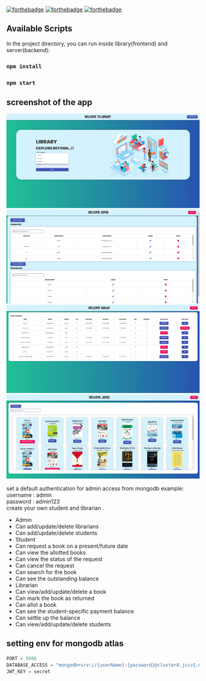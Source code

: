 [![forthebadge](https://forthebadge.com/images/badges/built-with-love.svg)](https://forthebadge.com)
[![forthebadge](https://forthebadge.com/images/badges/made-with-javascript.svg)](https://forthebadge.com)
[![forthebadge](https://forthebadge.com/images/badges/built-with-love.svg)](https://forthebadge.com)

## Available Scripts

In the project directory, you can run inside library(frontend) and server(backend):

### `npm install`

### `npm start`

## screenshot of the app

![](home.png)
![](admin.png)
![](book_issue.png)
![](student.png)

set a default authentication for admin access from mongodb example:<br>
username : admin<br>
password : admin123<br>
create your own student and librarian .
<br>
- Admin
- Can add/update/delete librarians
- Can add/update/delete students
- Student
- Can request a book on a present/future date
- Can view the allotted books
- Can view the status of the request
- Can cancel the request
- Can search for the book
- Can see the outstanding balance
- Librarian
- Can view/add/update/delete a book
- Can mark the book as returned
- Can allot a book
- Can see the student-specific payment balance
- Can settle up the balance
- Can view/add/update/delete students

## setting env for mongodb atlas

```javascript
PORT = 5000
DATABASE_ACCESS = "mongodb+srv://{userName}:{password}@cluster0.jccv1.mongodb.net/qLibDb?retryWrites=true&w=majority"
JWT_KEY = secret

```

